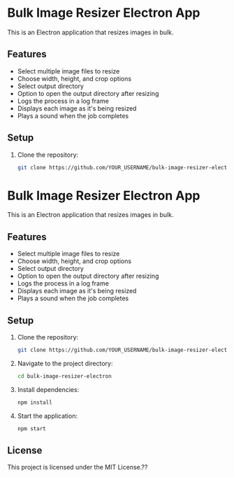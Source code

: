 # Bulk Image Resizer Electron App

This is an Electron application that resizes images in bulk.

## Features

- Select multiple image files to resize
- Choose width, height, and crop options
- Select output directory
- Option to open the output directory after resizing
- Logs the process in a log frame
- Displays each image as it's being resized
- Plays a sound when the job completes

## Setup

1. Clone the repository:

   ```sh
   git clone https://github.com/YOUR_USERNAME/bulk-image-resizer-electron.git


# Bulk Image Resizer Electron App

This is an Electron application that resizes images in bulk.

## Features

- Select multiple image files to resize
- Choose width, height, and crop options
- Select output directory
- Option to open the output directory after resizing
- Logs the process in a log frame
- Displays each image as it's being resized
- Plays a sound when the job completes

## Setup

1. Clone the repository:

   ```sh
   git clone https://github.com/YOUR_USERNAME/bulk-image-resizer-electron.git
   ```

2. Navigate to the project directory:

   ```sh
   cd bulk-image-resizer-electron
   ```

3. Install dependencies:

   ```sh
   npm install
   ```

4. Start the application:

   ```sh
   npm start
   ```

## License

This project is licensed under the MIT License.??


